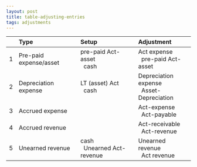 ```yaml
---
layout: post
title: table-adjusting-entries
tags: adjustments
---
```


|| Type | Setup | Adjustment |
|-|:-----|:------|:-----------|
|1| Pre-paid expense/asset | pre-paid Act-asset<br>&nbsp;&nbsp;cash| Act expense<br>&nbsp;&nbsp;pre-paid Act-asset|
|2| Depreciation expense | LT (asset) Act<br>&nbsp;&nbsp;cash| Depreciation expense<br>&nbsp;&nbsp;Asset-Depreciation|
|3| Accrued expense | | Act-expense<br>&nbsp;&nbsp;Act-payable|
|4| Accrued revenue | | Act-receivable<br>&nbsp;&nbsp;Act-revenue|
|5| Unearned revenue |cash<br>&nbsp;&nbsp;Unearned Act-revenue | Unearned revenue<br>&nbsp;&nbsp;Act revenue|
